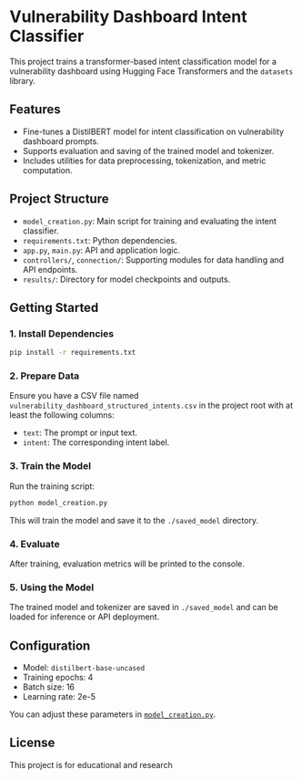 # Vulnerability Dashboard Intent Classifier

This project trains a transformer-based intent classification model for a vulnerability dashboard using Hugging Face Transformers and the `datasets` library.

## Features

- Fine-tunes a DistilBERT model for intent classification on vulnerability dashboard prompts.
- Supports evaluation and saving of the trained model and tokenizer.
- Includes utilities for data preprocessing, tokenization, and metric computation.

## Project Structure

- `model_creation.py`: Main script for training and evaluating the intent classifier.
- `requirements.txt`: Python dependencies.
- `app.py`, `main.py`: API and application logic.
- `controllers/`, `connection/`: Supporting modules for data handling and API endpoints.
- `results/`: Directory for model checkpoints and outputs.

## Getting Started

### 1. Install Dependencies

```sh
pip install -r requirements.txt
```

### 2. Prepare Data

Ensure you have a CSV file named `vulnerability_dashboard_structured_intents.csv` in the project root with at least the following columns:
- `text`: The prompt or input text.
- `intent`: The corresponding intent label.

### 3. Train the Model

Run the training script:

```sh
python model_creation.py
```

This will train the model and save it to the `./saved_model` directory.

### 4. Evaluate

After training, evaluation metrics will be printed to the console.

### 5. Using the Model

The trained model and tokenizer are saved in `./saved_model` and can be loaded for inference or API deployment.

## Configuration

- Model: `distilbert-base-uncased`
- Training epochs: 4
- Batch size: 16
- Learning rate: 2e-5

You can adjust these parameters in [`model_creation.py`](model_creation.py).

## License

This project is for educational and research